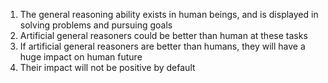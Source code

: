 1. The general reasoning ability exists in human beings, and is displayed in solving problems and pursuing goals
2. Artificial general reasoners could be better than human at these tasks 
3. If artificial general reasoners are better than humans, they will have a huge impact on human future
4. Their impact will not be positive by default 